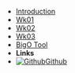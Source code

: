 - [Introduction](_introduction)
- [Wk01](Wk01)
- [Wk02](Wk02)
- [Wk03](Wk03)
- [BigO Tool](BigOh)
- **Links**
- [![Github](https://icongram.jgog.in/simple/github.svg?color=808080&size=16)Github](https://github.com/BraedonWooding/Comp2521-19T3)
